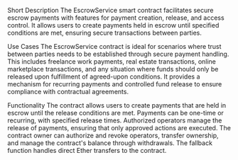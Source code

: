 Short Description
The EscrowService smart contract facilitates secure escrow payments with features for payment creation, release, and access control. It allows users to create payments held in escrow until specified conditions are met, ensuring secure transactions between parties.

Use Cases
The EscrowService contract is ideal for scenarios where trust between parties needs to be established through secure payment handling. This includes freelance work payments, real estate transactions, online marketplace transactions, and any situation where funds should only be released upon fulfillment of agreed-upon conditions. It provides a mechanism for recurring payments and controlled fund release to ensure compliance with contractual agreements.

Functionality
The contract allows users to create payments that are held in escrow until the release conditions are met. Payments can be one-time or recurring, with specified release times. Authorized operators manage the release of payments, ensuring that only approved actions are executed. The contract owner can authorize and revoke operators, transfer ownership, and manage the contract's balance through withdrawals. The fallback function handles direct Ether transfers to the contract.